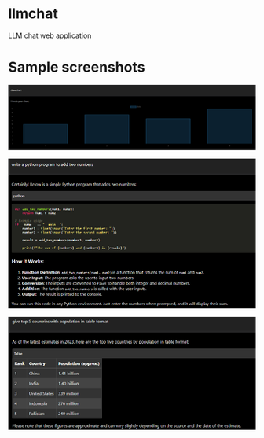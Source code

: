 # llmchat
LLM chat web application

# Sample screenshots

![alt text](image.png)

![alt text](image-1.png)

![alt text](image-2.png)